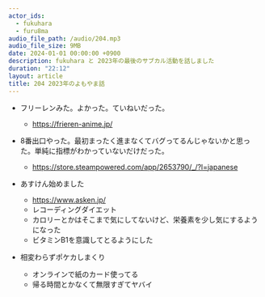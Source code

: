 ```yaml
---
actor_ids:
  - fukuhara
  - furu8ma
audio_file_path: /audio/204.mp3
audio_file_size: 9MB
date: 2024-01-01 00:00:00 +0900
description: fukuhara と 2023年の最後のサブカル活動を話しました
duration: "22:12"
layout: article
title: 204 2023年のよもやま話
---
```


- フリーレンみた。よかった。ていねいだった。
    - https://frieren-anime.jp/


- 8番出口やった。最初まったく進まなくてバグってるんじゃないかと思った。単純に指標がわかっていないだけだった。


    - https://store.steampowered.com/app/2653790/_/?l=japanese

- あすけん始めました
    - https://www.asken.jp/
    - レコーディングダイエット
    - カロリーとかはそこまで気にしてないけど、栄養素を少し気にするようになった
    - ビタミンB1を意識してとるようにした


- 相変わらずポケカしまくり
    - オンラインで紙のカード使ってる
    - 帰る時間とかなくて無限すぎてヤバイ

